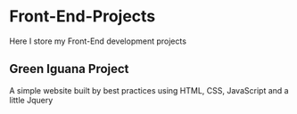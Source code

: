 # Front-End-Projects
Here I store my Front-End development projects

## Green Iguana Project
A simple website built by best practices using HTML, CSS, JavaScript and a little Jquery 
